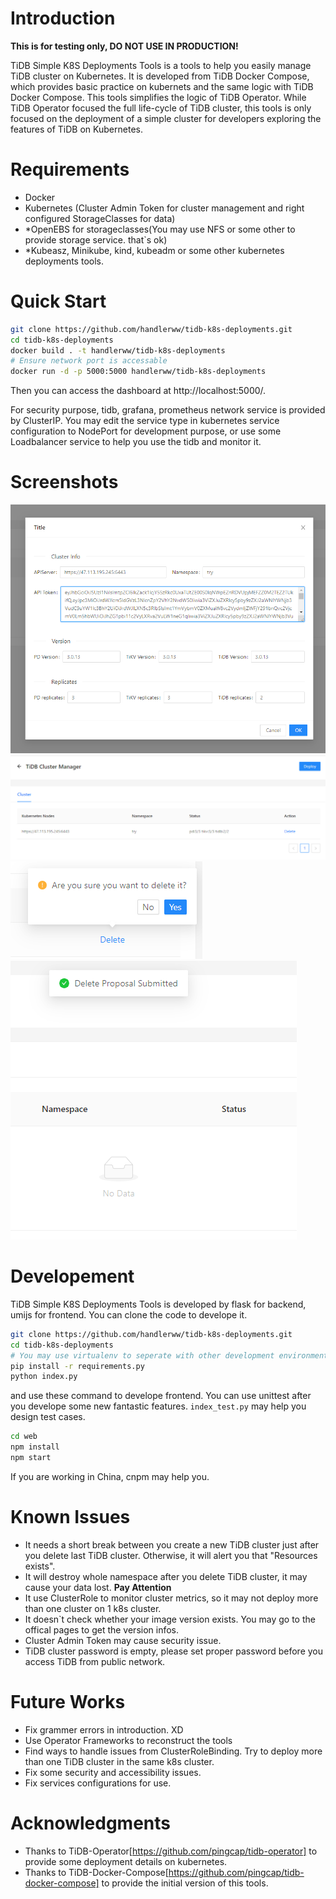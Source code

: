 # Introduction
**This is for testing only, DO NOT USE IN PRODUCTION!**

TiDB Simple K8S Deployments Tools is a tools to help you easily manage TiDB cluster on Kubernetes. It is developed from TiDB Docker Compose, which provides basic practice on kubernets and the same logic with TiDB Docker Compose. This tools simplifies the logic of TiDB Operator. While TiDB Operator focused the full life-cycle of TiDB cluster, this tools is only focused on the deployment of a simple cluster for developers exploring the features of TiDB on Kubernetes.

# Requirements
- Docker
- Kubernetes (Cluster Admin Token for cluster management and right configured StorageClasses for data)
- *OpenEBS for storageclasses(You may use NFS or some other to provide storage service. that`s ok)
- *Kubeasz, Minikube, kind, kubeadm or some other kubernetes deployments tools.
# Quick Start
```bash
git clone https://github.com/handlerww/tidb-k8s-deployments.git
cd tidb-k8s-deployments
docker build . -t handlerww/tidb-k8s-deployments
# Ensure network port is accessable
docker run -d -p 5000:5000 handlerww/tidb-k8s-deployments
```
Then you can access the dashboard at  http://localhost:5000/.

For security purpose, tidb, grafana, prometheus network service is provided by ClusterIP. You may edit the service type in kubernetes service configuration to NodePort for development purpose, or use some Loadbalancer service to help you use the tidb and monitor it. 
# Screenshots
![deploy](/Screenshots/deploy.png)
![status](/Screenshots/status.png)
![delete](/Screenshots/delete.png)
![delete](Screenshots/delete2.png)
# Developement
TiDB Simple K8S Deployments Tools is developed by flask for backend, umijs for frontend. You can clone the code to develope it.
```bash
git clone https://github.com/handlerww/tidb-k8s-deployments.git
cd tidb-k8s-deployments
# You may use virtualenv to seperate with other development environment
pip install -r requirements.py
python index.py
```
and use these command to develope frontend. You can use unittest after you develope some new fantastic features. `index_test.py` may help you design test cases.
```bash
cd web
npm install
npm start
```
If you are working in China, cnpm may help you.
# Known Issues
- It needs a short break between you create a new TiDB cluster just after you delete last TiDB cluster. Otherwise, it will alert you that "Resources exists".
- It will destroy whole namespace after you delete TiDB cluster, it may cause your data lost. **Pay Attention**
- It use ClusterRole to monitor cluster metrics, so it may not deploy more than one cluster on 1 k8s cluster.
- It doesn`t check whether your image version exists. You may go to the offical pages to get the version infos.
- Cluster Admin Token may cause security issue.
- TiDB cluster password is empty, please set proper password before you access TiDB from public network.

# Future Works
- Fix grammer errors in introduction. XD
- Use Operator Frameworks to reconstruct the tools
- Find ways to handle issues from ClusterRoleBinding. Try to deploy more than one TiDB cluster in the same k8s cluster.
- Fix some security and accessibility issues.  
- Fix services configurations for use.
# Acknowledgments
- Thanks to TiDB-Operator[https://github.com/pingcap/tidb-operator] to provide some deployment details on kubernetes.
- Thanks to TiDB-Docker-Compose[https://github.com/pingcap/tidb-docker-compose] to provide the initial version of this tools.